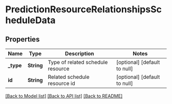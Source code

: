 # PredictionResourceRelationshipsScheduleData

## Properties
Name | Type | Description | Notes
------------ | ------------- | ------------- | -------------
**_type** | **String** | Type of related schedule resource | [optional] [default to null]
**id** | **String** | Related schedule resource id | [optional] [default to null]

[[Back to Model list]](../README.md#documentation-for-models) [[Back to API list]](../README.md#documentation-for-api-endpoints) [[Back to README]](../README.md)



